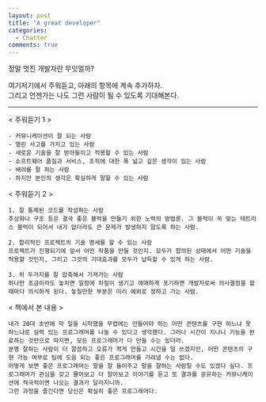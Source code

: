 ```yaml
---
layout: post
title: "A great developer"
categories:
  - Chatter
comments: true
---
```


정말 멋진 개발자란 무잇얼까?

여기저기에서 주워듣고, 아래의 항목에 계속 추가하자.  
그리고 언젠가는 나도 그런 사람이 될 수 있도록 기대해본다.

---

< 주워듣기 1 >

    - 커뮤니케이션이 잘 되는 사람
    - 열린 사고를 가지고 있는 사람
    - 새로운 기술을 잘 받아들이고 적용할 수 있는 사람
    - 소프트웨어 품질과 서비스, 조직에 대한 폭 넓고 깊은 생각이 있는 사람
    - 배려를 잘 하는 사람
    - 하지만 본인의 생각은 확실하게 말할 수 있는 사람


< 주워듣기 2 >

    1. 잘 통제된 코드를 작성하는 사람
    추상화나 구조 등은 결국 좋은 블럭을 만들기 위한 노력의 방법론. 그 블럭이 꼭 맞는 테트리스 블럭이 되어서 내가 없더라도 큰 문제가 발생하지 않도록 하는 사람.

    2. 합리적인 프로젝트의 기술 명세를 할 수 있는 사람
    프로젝트가 진행되기에 앞서 어떤 작품을 만들 것인지. 모두가 합의된 상태에서 어떤 기술을 적용할 것인지, 그리고 그것의 기대효과를 모두가 납득할 수 있게 하는 사람.

    3. 위 두가지를 잘 압축해서 가져가는 사람
    하나만 조금이라도 놓치면 일정에 차질이 생기고 애매하게 포기하면 개발자로써 의사결정을 할 때마다 의식하게 된다. 놓칠만한 부분은 미리 예외로 정하고 가는 사람.


< 책에서 본 내용 >

    내가 20대 초반에 막 일을 시작했을 무렵에는 만들어야 하는 어떤 콘텐츠를 구현 하느냐 못 하느냐로 실력 있는 프로그래머를 나눌 수 있다고 생각했다. 그러나 시간이 지나니 기능을 완료하는 것만으로 따지면, 모든 프로그래머가 다 만들 수는 있더라.
    분명 잘하는 사람이 더 깔끔하고 오류가 적게 만들고 시간을 덜 쓰겠지만, 어떤 콘텐츠의 구현 가능 여부로 팀에 도움 되는 좋은 프로그래머를 가려낼 수는 없다. 
    어떻게 보면 좋은 프로그래머는 말을 잘 들어주고 말을 잘하는 사람일 수도 있겠다 싶다. 프로그래머가 관심을 갖고 물어보고 더 알아보고 이야기를 듣고 또 결과를 공유하는 커뮤니케이션에 적극적이면 나오는 결과가 달라지니까.
    그런 과정을 즐긴다면 당신은 확실히 좋은 프로그래머다.
